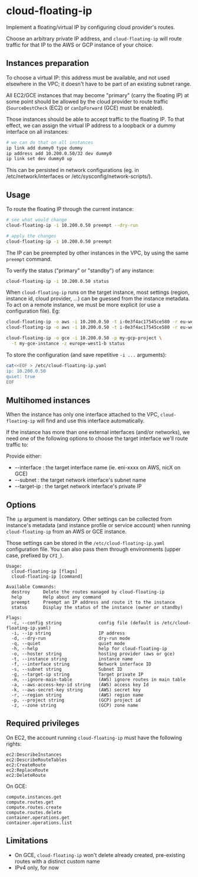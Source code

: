 # cloud-floating-ip

Implement a floating/virtual IP by configuring cloud provider's routes.

Choose an arbitrary private IP address, and `cloud-floating-ip` will
route traffic for that IP to the AWS or GCP instance of your choice.

## Instances preparation

To choose a virtual IP: this address must be available, and not used
elsewhere in the VPC; it doesn't have to be part of an existing subnet range.

All EC2/GCE instances that may become "primary" (carry the floating IP)
at some point should be allowed by the cloud provider to route traffic
(`SourceDestCheck` (EC2) or `canIpForward` (GCE) must be enabled).

Those instances should be able to accept traffic to the floating IP.
To that effect, we can assign the virtual IP address to a loopback or
a dummy interface on all instances:

```bash
# we can do that on all instances
ip link add dummy0 type dummy
ip address add 10.200.0.50/32 dev dummy0
ip link set dev dummy0 up
```

This can be persisted in network configurations (eg. in /etc/network/interfaces
or /etc/sysconfig/network-scripts/).

## Usage

To route the floating IP through the current instance:
```bash
# see what would change
cloud-floating-ip -i 10.200.0.50 preempt --dry-run

# apply the changes
cloud-floating-ip -i 10.200.0.50 preempt
```

The IP can be preempted by other instances in the VPC, by using the same
`preempt` command.

To verify the status ("primary" or "standby") of any instance:
```bash
cloud-floating-ip -i 10.200.0.50 status
```

When `cloud-floating-ip` runs on the target instance, most settings (region,
instance id, cloud provider, ...) can be guessed from the instance metadata.
To act on a remote instance, we must be more explicit (or use a configuration file). Eg:

```bash
cloud-floating-ip -o aws -i 10.200.0.50 -t i-0e3f4ac17545ce580 -r eu-west-1 status
cloud-floating-ip -o aws -i 10.200.0.50 -t i-0e3f4ac17545ce580 -r eu-west-1 preempt

cloud-floating-ip -o gce -i 10.200.0.50 -p my-gcp-project \
  -t my-gce-instance -z europe-west1-b status

````

To store the configuration (and save repetitive `-i ...` arguments):
```bash
cat<<EOF > /etc/cloud-floating-ip.yaml
ip: 10.200.0.50
quiet: true
EOF
```

## Multihomed instances

When the instance has only one interface attached to the VPC, `cloud-floating-ip`
will find and use this interface automatically.

If the instance has more than one external interfaces (and/or networks), we need
one of the following options to choose the target interface we'll route traffic to:

Provide either:
* --interface : the target interface name (ie. eni-xxxx on AWS, nicX on GCE)
* --subnet : the target network interface's subnet name
* --target-ip : the target network interface's private IP

## Options

The `ip` argument is mandatory. Other settings can be collected from
instance's metadata (and instance profile or service account) when
running `cloud-floating-ip` from an AWS or GCE instance.

Those settings can be stored in the `/etc/cloud-floating-ip.yaml`
configuration file. You can also pass them through environments (upper
case, prefixed by `CFI_`).


```
Usage:
  cloud-floating-ip [flags]
  cloud-floating-ip [command]

Available Commands:
  destroy     Delete the routes managed by cloud-floating-ip
  help        Help about any command
  preempt     Preempt an IP address and route it to the instance
  status      Display the status of the instance (owner or standby)

Flags:
  -c, --config string              config file (default is /etc/cloud-floating-ip.yaml)
  -i, --ip string                  IP address
  -d, --dry-run                    dry-run mode
  -q, --quiet                      quiet mode
  -h, --help                       help for cloud-floating-ip
  -o, --hoster string              hosting provider (aws or gce)
  -t, --instance string            instance name
  -f, --interface string           Network interface ID
  -s, --subnet string              Subnet ID
  -g, --target-ip string           Target private IP
  -m, --ignore-main-table          (AWS) ignore routes in main table
  -a, --aws-access-key-id string   (AWS) access key Id
  -k, --aws-secret-key string      (AWS) secret key
  -r, --region string              (AWS) region name
  -p, --project string             (GCP) project id
  -z, --zone string                (GCP) zone name
```

## Required privileges

On EC2, the account running `cloud-floating-ip` must have the following rights:
```
ec2:DescribeInstances
ec2:DescribeRouteTables
ec2:CreateRoute
ec2:ReplaceRoute
ec2:DeleteRoute
```

On GCE:
```
compute.instances.get
compute.routes.get
compute.routes.create
compute.routes.delete
container.operations.get
container.operations.list
```

## Limitations

* On GCE, `cloud-floating-ip` won't delete already created, pre-existing routes with a distinct custom name
* IPv4 only, for now

